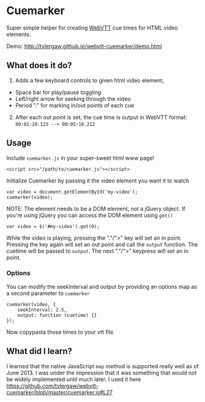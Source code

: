 # Cuemarker

Super simple helper for creating [WebVTT](http://dev.w3.org/html5/webvtt/) cue
times for HTML video elements.

Demo: http://tylergaw.github.io/webvtt-cuemarker/demo.html

## What does it do?

1. Adds a few keyboard controls to given html video element;
  - Space bar for play/pause toggling
  - Left/right arrow for seeking through the video
  - Period "." for marking in/out points of each cue
2. After each out point is set, the cue time is output in WebVTT format:
`00:01:20.123 --> 00:05:10.212`

## Usage

Include `cuemarker.js` in your super-sweet html www page!

`<script src="/path/to/cuemarker.js"></script>`

Initialize Cuemarker by passing it the video element you want it to watch

    var video = document.getElementById('my-video');
    cuemarker(video);

NOTE: The element needs to be a DOM element, not a jQuery object. If you're using
jQuery you can access the DOM element using `get()`

    var video = $('#my-video').get(0);

While the video is playing, pressing the "."/">" key will set an in point. Pressing
the key again will set an out point and call the `output` function. The cuetime
will be passed to `output`. The
next "."/">" keypress will set an in point.


### Options

You can modify the seekInterval and output by providing an options map as a second
parameter to `cuemarker`

    cuemarker(video, {
        seekInterval: 2.5,
        output: function (cuetime) {}
    });

Now copypasta those times to your vtt file.

## What did I learn?

I learned that the native JavaScript `map` method is supported really well as of
June 2013. I was under the impression that it was something that would not be
widely implemented until much later. I used it here https://github.com/tylergaw/webvtt-cuemarker/blob/master/cuemarker.js#L27